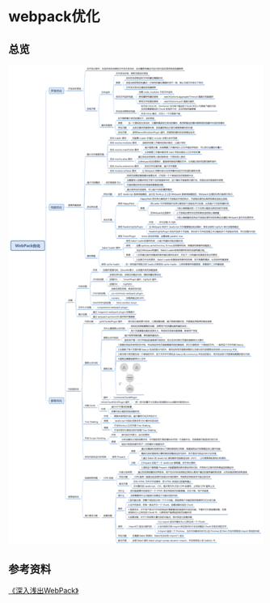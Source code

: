 # webpack优化

## 总览

![WebPack优化](../images/WebPack优化.png)



## 参考资料

[《深入浅出WebPack》](https://webpack.wuhaolin.cn/4%E4%BC%98%E5%8C%96/)